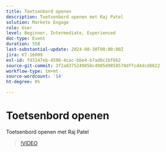 ```yaml
---
title: Toetsenbord openen
description: Toetsenbord openen met Raj Patel
solution: Marketo Engage
role: User
level: Beginner, Intermediate, Experienced
doc-type: Event
duration: 558
last-substantial-update: 2024-08-30T00:00:00Z
jira: KT-16009
exl-id: fd3247eb-4596-4cac-bbe4-b7ad8c1bf6b2
source-git-commit: 3f2a8375249858c4905d9058570dffcd4dcd8622
workflow-type: tm+mt
source-wordcount: '14'
ht-degree: 0%

---
```


# Toetsenbord openen

Toetsenbord openen met Raj Patel

>[!VIDEO](https://video.tv.adobe.com/v/3453061/?learn=on&captions=dut)
